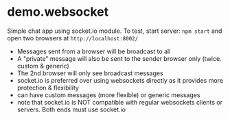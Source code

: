 # demo.websocket

Simple chat app using socket.io module. To test, start server: `npm start` and open two browsers at `http://localhost:8002/`

- Messages sent from a browser will be broadcast to all
- A "private" message will also be sent to the sender browser only (twice. custom & generic)
- The 2nd browser will only see broadcast messages
- socket.io is preferred over using websockets directly as it provides more protection & flexibility
- can have custom messages (more flexible) or generic messages 
- note that  socket.io is NOT compatible with regular websockets clients or servers. Both ends must use socket.io
